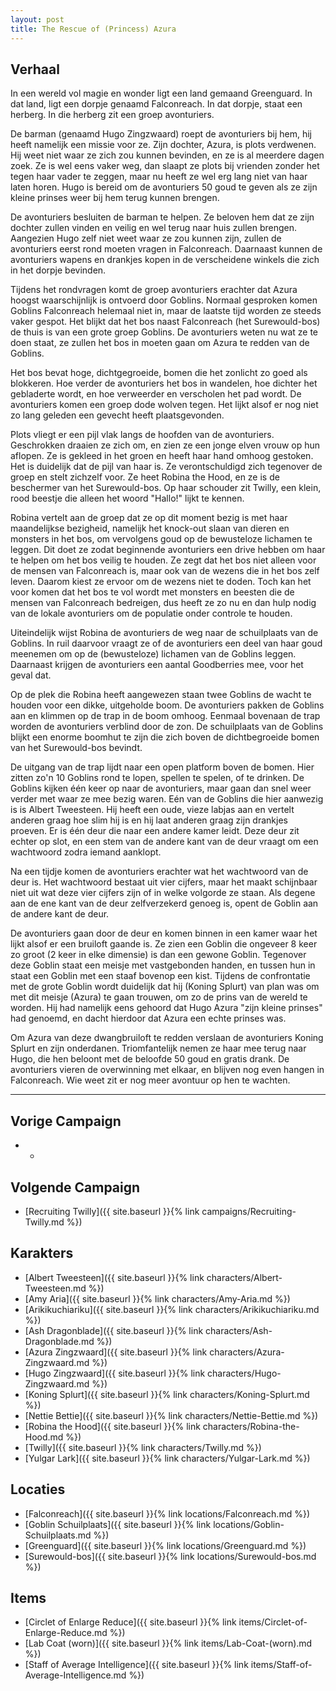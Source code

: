 ```yaml
---
layout: post
title: The Rescue of (Princess) Azura
---
```


## Verhaal

In een wereld vol magie en wonder ligt een land gemaand Greenguard. In dat land, ligt een dorpje genaamd Falconreach. In dat dorpje, staat een herberg. In die herberg zit een groep avonturiers.

De barman (genaamd Hugo Zingzwaard) roept de avonturiers bij hem, hij heeft namelijk een missie voor ze. Zijn dochter, Azura, is plots verdwenen. Hij weet niet waar ze zich zou kunnen bevinden, en ze is al meerdere dagen zoek. Ze is wel eens vaker weg, dan slaapt ze plots bij vrienden zonder het tegen haar vader te zeggen, maar nu heeft ze wel erg lang niet van haar laten horen. Hugo is bereid om de avonturiers 50 goud te geven als ze zijn kleine prinses weer bij hem terug kunnen brengen.

De avonturiers besluiten de barman te helpen. Ze beloven hem dat ze zijn dochter zullen vinden en veilig en wel terug naar huis zullen brengen. Aangezien Hugo zelf niet weet waar ze zou kunnen zijn, zullen de avonturiers eerst rond moeten vragen in Falconreach. Daarnaast kunnen de avonturiers wapens en drankjes kopen in de verscheidene winkels die zich in het dorpje bevinden.

Tijdens het rondvragen komt de groep avonturiers erachter dat Azura hoogst waarschijnlijk is ontvoerd door Goblins. Normaal gesproken komen Goblins Falconreach helemaal niet in, maar de laatste tijd worden ze steeds vaker gespot. Het blijkt dat het bos naast Falconreach (het Surewould-bos) de thuis is van een grote groep Goblins. De avonturiers weten nu wat ze te doen staat, ze zullen het bos in moeten gaan om Azura te redden van de Goblins.

Het bos bevat hoge, dichtgegroeide, bomen die het zonlicht zo goed als blokkeren. Hoe verder de avonturiers het bos in wandelen, hoe dichter het gebladerte wordt, en hoe verweerder en verscholen het pad wordt. De avonturiers komen een groep dode wolven tegen. Het lijkt alsof er nog niet zo lang geleden een gevecht heeft plaatsgevonden.

Plots vliegt er een pijl vlak langs de hoofden van de avonturiers. Geschrokken draaien ze zich om, en zien ze een jonge elven vrouw op hun aflopen. Ze is gekleed in het groen en heeft haar hand omhoog gestoken. Het is duidelijk dat de pijl van haar is. Ze verontschuldigd zich tegenover de groep en stelt zichzelf voor. Ze heet Robina the Hood, en ze is de beschermer van het Surewould-bos. Op haar schouder zit Twilly, een klein, rood beestje die alleen het woord "Hallo!" lijkt te kennen.

Robina vertelt aan de groep dat ze op dit moment bezig is met haar maandelijkse bezigheid, namelijk het knock-out slaan van dieren en monsters in het bos, om vervolgens goud op de bewusteloze lichamen te leggen. Dit doet ze zodat beginnende avonturiers een drive hebben om haar te helpen om het bos veilig te houden. Ze zegt dat het bos niet alleen voor de mensen van Falconreach is, maar ook van de wezens die in het bos zelf leven. Daarom kiest ze ervoor om de wezens niet te doden. Toch kan het voor komen dat het bos te vol wordt met monsters en beesten die de mensen van Falconreach bedreigen, dus heeft ze zo nu en dan hulp nodig van de lokale avonturiers om de populatie onder controle te houden.

Uiteindelijk wijst Robina de avonturiers de weg naar de schuilplaats van de Goblins. In ruil daarvoor vraagt ze of de avonturiers een deel van haar goud meenemen om op de (bewusteloze) lichamen van de Goblins leggen. Daarnaast krijgen de avonturiers een aantal Goodberries mee, voor het geval dat.

Op de plek die Robina heeft aangewezen staan twee Goblins de wacht te houden voor een dikke, uitgeholde boom. De avonturiers pakken de Goblins aan en klimmen op de trap in de boom omhoog. Eenmaal bovenaan de trap worden de avonturiers verblind door de zon. De schuilplaats van de Goblins blijkt een enorme boomhut te zijn die zich boven de dichtbegroeide bomen van het Surewould-bos bevindt.

De uitgang van de trap lijdt naar een open platform boven de bomen. Hier zitten zo'n 10 Goblins rond te lopen, spellen te spelen, of te drinken. De Goblins kijken één keer op naar de avonturiers, maar gaan dan snel weer verder met waar ze mee bezig waren. Eén van de Goblins die hier aanwezig is is Albert Tweesteen. Hij heeft een oude, vieze labjas aan en vertelt anderen graag hoe slim hij is en hij laat anderen graag zijn drankjes proeven. Er is één deur die naar een andere kamer leidt. Deze deur zit echter op slot, en een stem van de andere kant van de deur vraagt om een wachtwoord zodra iemand aanklopt.

Na een tijdje komen de avonturiers erachter wat het wachtwoord van de deur is. Het wachtwoord bestaat uit vier cijfers, maar het maakt schijnbaar niet uit wat deze vier cijfers zijn of in welke volgorde ze staan. Als degene aan de ene kant van de deur zelfverzekerd genoeg is, opent de Goblin aan de andere kant de deur.

De avonturiers gaan door de deur en komen binnen in een kamer waar het lijkt alsof er een bruiloft gaande is. Ze zien een Goblin die ongeveer 8 keer zo groot (2 keer in elke dimensie) is dan een gewone Goblin. Tegenover deze Goblin staat een meisje met vastgebonden handen, en tussen hun in staat een Goblin met een staaf bovenop een kist. Tijdens de confrontatie met de grote Goblin wordt duidelijk dat hij (Koning Splurt) van plan was om met dit meisje (Azura) te gaan trouwen, om zo de prins van de wereld te worden. Hij had namelijk eens gehoord dat Hugo Azura "zijn kleine prinses" had genoemd, en dacht hierdoor dat Azura een echte prinses was.

Om Azura van deze dwangbruiloft te redden verslaan de avonturiers Koning Splurt en zijn onderdanen. Triomfantelijk nemen ze haar mee terug naar Hugo, die hen beloont met de beloofde 50 goud en gratis drank. De avonturiers vieren de overwinning met elkaar, en blijven nog even hangen in Falconreach. Wie weet zit er nog meer avontuur op hen te wachten.

---

## Vorige Campaign
* -

## Volgende Campaign
* [Recruiting Twilly]({{ site.baseurl }}{% link campaigns/Recruiting-Twilly.md %})

## Karakters

* [Albert Tweesteen]({{ site.baseurl }}{% link characters/Albert-Tweesteen.md %})
* [Amy Aria]({{ site.baseurl }}{% link characters/Amy-Aria.md %})
* [Arikikuchiariku]({{ site.baseurl }}{% link characters/Arikikuchiariku.md %})
* [Ash Dragonblade]({{ site.baseurl }}{% link characters/Ash-Dragonblade.md %})
* [Azura Zingzwaard]({{ site.baseurl }}{% link characters/Azura-Zingzwaard.md %})
* [Hugo Zingzwaard]({{ site.baseurl }}{% link characters/Hugo-Zingzwaard.md %})
* [Koning Splurt]({{ site.baseurl }}{% link characters/Koning-Splurt.md %})
* [Nettie Bettie]({{ site.baseurl }}{% link characters/Nettie-Bettie.md %})
* [Robina the Hood]({{ site.baseurl }}{% link characters/Robina-the-Hood.md %})
* [Twilly]({{ site.baseurl }}{% link characters/Twilly.md %})
* [Yulgar Lark]({{ site.baseurl }}{% link characters/Yulgar-Lark.md %})

## Locaties

* [Falconreach]({{ site.baseurl }}{% link locations/Falconreach.md %})
* [Goblin Schuilplaats]({{ site.baseurl }}{% link locations/Goblin-Schuilplaats.md %})
* [Greenguard]({{ site.baseurl }}{% link locations/Greenguard.md %})
* [Surewould-bos]({{ site.baseurl }}{% link locations/Surewould-bos.md %})

## Items

* [Circlet of Enlarge Reduce]({{ site.baseurl }}{% link items/Circlet-of-Enlarge-Reduce.md %})
* [Lab Coat (worn)]({{ site.baseurl }}{% link items/Lab-Coat-(worn).md %})
* [Staff of Average Intelligence]({{ site.baseurl }}{% link items/Staff-of-Average-Intelligence.md %})